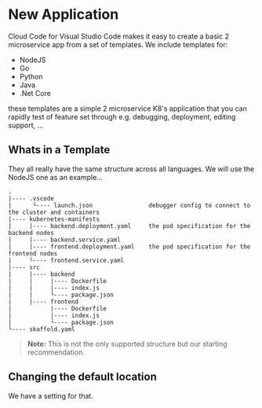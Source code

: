 # New Application

Cloud Code for Visual Studio Code makes it easy to create a basic 2 microservice app from a set of templates.  We include templates for:

- NodeJS
- Go
- Python
- Java
- .Net Core

these templates are a simple 2 microservice K8's application that you can rapidly test of feature set through e.g. debugging, deployment, editing support, ...


## Whats in a Template

They all really have the same structure across all languages. We will use the NodeJS one as an example...

```
.               
|---- .vscode   
|      └---- launch.json                debugger config to connect to the cluster and containers
|---- kubernetes-manifests
|     |---- backend.deployment.yaml     the pod specification for the backend nodes
|     |---- backend.service.yaml        
|     |---- frontend.deployment.yaml    the pod specification for the frontend nodes
|     └---- frontend.service.yaml       
|---- src
|     |---- backend
|     |     |---- Dockerfile
|     |     |---- index.js
|     |     └---- package.json
|     |---- frontend
|           |---- Dockerfile
|           |---- index.js
|           └---- package.json
└---- skaffold.yaml
```

> **Note:** This is not the only supported structure but our starting recommendation.

## Changing the default location

We have a setting for that.

